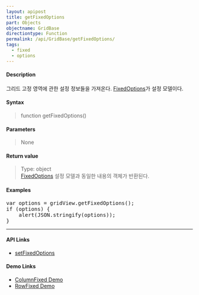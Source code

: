```yaml
---
layout: apipost
title: getFixedOptions
part: Objects
objectname: GridBase
directiontype: Function
permalink: /api/GridBase/getFixedOptions/
tags:
  - fixed
  - options
---
```



#### Description

 그리드 고정 영역에 관한 설정 정보들을 가져온다. [FixedOptions](/api/types/FixedOptions/)가 설정 모델이다.

#### Syntax

> function getFixedOptions()

#### Parameters

> None

#### Return value

> Type: object  
> [FixedOptions](/api/types/FixedOptions/) 설정 모델과 동일한 내용의 객체가 반환된다.

#### Examples 

<pre class="prettyprint">
var options = gridView.getFixedOptions();
if (options) {
	alert(JSON.stringify(options));
}
</pre>

---

#### API Links

* [setFixedOptions](/api/GridBase/setFixedOptions) 

#### Demo Links

* [ColumnFixed Demo](http://demo.realgrid.com/GridComponent/FixedColumns/)
* [RowFixed Demo](http://demo.realgrid.com/GridComponent/FixedRows/)